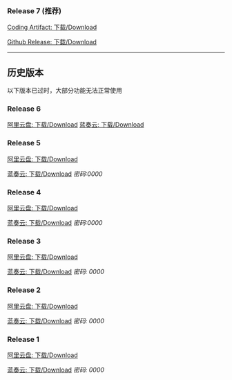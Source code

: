 ### Release 7 (推荐)
[Coding Artifact: 下载/Download](https://sangonomiya.coding.net/public-artifacts/sangonomiya/release/packages)

[Github Release: 下载/Download](https://github.com/AuroraZiling/sangonomiya/releases)


***

## 历史版本

以下版本已过时，大部分功能无法正常使用

### Release 6
[阿里云盘: 下载/Download](https://www.aliyundrive.com/s/ay3Y7WJbJho)
[蓝奏云: 下载/Download](https://auroraziling.lanzouv.com/b02juwo3g)

### Release 5
[阿里云盘: 下载/Download](https://www.aliyundrive.com/s/TWDieGHEq4B)

[蓝奏云: 下载/Download](https://auroraziling.lanzouv.com/iaPpJ0d4gbkf) *密码:0000*

### Release 4
[阿里云盘: 下载/Download](https://www.aliyundrive.com/s/irQ2FkMH22H)

[蓝奏云: 下载/Download](https://auroraziling.lanzouv.com/inxVL0bfagwf) *密码:0000*

### Release 3
[阿里云盘: 下载/Download](https://www.aliyundrive.com/s/CPhESipXJHp)

[蓝奏云: 下载/Download](https://auroraziling.lanzouv.com/iApgh0aysecj) *密码: 0000*

### Release 2
[阿里云盘: 下载/Download](https://www.aliyundrive.com/s/rzJhKpizZ6Z)

[蓝奏云: 下载/Download](https://auroraziling.lanzouv.com/iKiEs0am4v6j) *密码: 0000*

### Release 1
[阿里云盘: 下载/Download](https://www.aliyundrive.com/s/rmi1YWstzXv)

[蓝奏云: 下载/Download](https://auroraziling.lanzouv.com/iF7b30am4qkd) *密码: 0000*